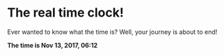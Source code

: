 # The real time clock!

Ever wanted to know what the time is? Well, your journey is about to end!

**The time is Nov 13, 2017, 06:12**